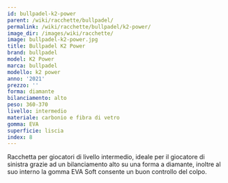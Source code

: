 ```yaml
---
id: bullpadel-k2-power
parent: /wiki/racchette/bullpadel/
permalink: /wiki/racchette/bullpadel/k2-power/
image_dir: /images/wiki/racchette/
image: bullpadel-k2-power.jpg
title: Bullpadel K2 Power
brand: bullpadel
model: K2 Power
marca: bullpadel
modello: k2 power
anno: '2021'
prezzo: ''
forma: diamante
bilanciamento: alto
peso: 360-370
livello: intermedio
materiale: carbonio e fibra di vetro
gomma: EVA
superficie: liscia
index: 8
---
```

Racchetta per giocatori di livello intermedio, ideale per il giocatore di sinistra grazie ad un bilanciamento alto su una forma a diamante, inoltre al suo interno la gomma EVA Soft consente un buon controllo del colpo.
